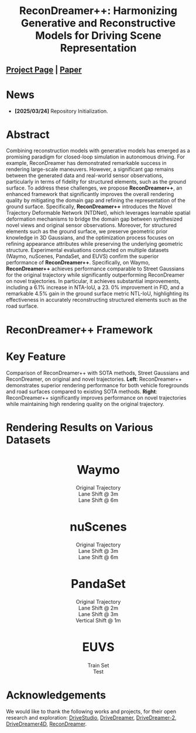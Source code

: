 
<div align="center">   
  
# ReconDreamer++: Harmonizing Generative and Reconstructive Models for Driving Scene Representation
</div>

 
## [Project Page](https://recondreamer-plus.github.io/) | [Paper]()

# News
- **[2025/03/24]** Repository Initialization.

# Abstract 

Combining reconstruction models with generative models has emerged as a promising paradigm for closed-loop simulation in autonomous driving. For example, ReconDreamer has demonstrated remarkable success in rendering large-scale maneuvers. However, a significant gap remains between the generated data and real-world sensor observations, particularly in terms of fidelity for structured elements, such as the ground surface. To address these challenges, we propose **ReconDreamer++**, an enhanced framework that significantly improves the overall rendering quality by mitigating the domain gap and refining the representation of the ground surface. Specifically, **ReconDreamer++** introduces the Novel Trajectory Deformable Network (NTDNet), which leverages learnable spatial deformation mechanisms to bridge the domain gap between synthesized novel views and original sensor observations. Moreover, for structured elements such as the ground surface, we preserve geometric prior knowledge in 3D Gaussians, and the optimization process focuses on refining appearance attributes while preserving the underlying geometric structure. Experimental evaluations conducted on multiple datasets (Waymo, nuScenes, PandaSet, and EUVS) confirm the superior performance of **ReconDreamer++**. Specifically, on Waymo, **ReconDreamer++** achieves performance comparable to Street Gaussians for the original trajectory while significantly outperforming ReconDreamer on novel trajectories. In particular, it achieves substantial improvements, including a 6.1% increase in NTA-IoU, a 23. 0% improvement in FID, and a remarkable 4.5% gain in the ground surface metric NTL-IoU, highlighting its effectiveness in accurately reconstructing structured elements such as the road surface.

# ReconDreamer++ Framework


# Key Feature


Comparison of ReconDreamer++ with SOTA methods, Street Gaussians and ReconDreamer, on original and novel trajectories. **Left**: ReconDreamer++ demonstrates superior rendering performance for both vehicle foregrounds and road surfaces compared to existing SOTA methods. **Right**: ReconDreamer++ significantly improves performance on novel trajectories while maintaining high rendering quality on the original trajectory.

# Rendering Results on Various Datasets
<div align="center">
    <h1 style="font-size: 32px;">Waymo</h1>
</div>


<div align="center">
    Original Trajectory
</div>



<div align="center">
    Lane Shift @ 3m
</div>



<div align="center">
    Lane Shift @ 6m
</div>




<div align="center">
    <h1 style="font-size: 32px;">nuScenes</h1>
</div>


<div align="center">
    Original Trajectory
</div>



<div align="center">
    Lane Shift @ 3m
</div>



<div align="center">
    Lane Shift @ 6m
</div>



<div align="center">
    <h1 style="font-size: 32px;">PandaSet</h1>
</div>


<div align="center">
    Original Trajectory
</div>



<div align="center">
    Lane Shift @ 2m
</div>



<div align="center">
    Lane Shift @ 3m
</div>


<div align="center">
    Vertical Shift @ 1m
</div>



<div align="center">
    <h1 style="font-size: 32px;">EUVS</h1>
</div>


<div align="center">
    Train Set
</div>



<div align="center">
    Test
</div>


# Acknowledgements
We would like to thank the following works and projects, for their open research and exploration: [DriveStudio](https://github.com/ziyc/drivestudio), [DriveDreamer](https://github.com/JeffWang987/DriveDreamer), 
[DriveDreamer-2](https://github.com/f1yfisher/DriveDreamer2), [DriveDreamer4D](https://github.com/GigaAI-research/DriveDreamer4D), [ReconDreamer](https://github.com/GigaAI-research/ReconDreamer).

<!-- # Bibtex
If this work is helpful for your research, please consider citing the following BibTeX entry.

```
@inproceedings{zhao2024drive,
    title={DriveDreamer4D: World Models Are Effective Data Machines for 4D Driving Scene Representation}, 
    author={Guosheng Zhao and Chaojun Ni and Xiaofeng Wang and Zheng Zhu and Xueyang Zhang and Yida Wang and Guan Huang and Xinze Chen and Boyuan Wang and Youyi Zhang and Wenjun Mei and Xingang Wang},
    journal={arxiv arXiv preprint arXiv:2410.13571},
    year={2024},
} -->


